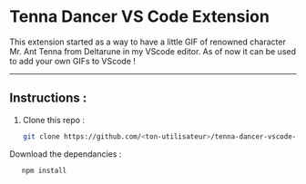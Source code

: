 #  Tenna Dancer VS Code Extension

This extension started as a way to have a little GIF of renowned character Mr. Ant Tenna from Deltarune in my VScode editor. 
As of now it can be used to add your own GIFs to VScode !

---

## Instructions :

1. Clone this repo :
   ```bash
   git clone https://github.com/<ton-utilisateur>/tenna-dancer-vscode-extension.git
Download the dependancies :

```bash
   npm install
